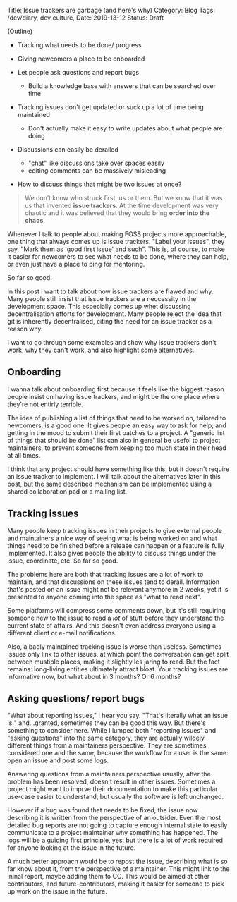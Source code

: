 Title: Issue trackers are garbage (and here's why)
Category: Blog
Tags: /dev/diary, dev culture,
Date: 2019-13-12
Status: Draft

(Outline)

- Tracking what needs to be done/ progress
- Giving newcomers a place to be onboarded
- Let people ask questions and report bugs
  - Build a knowledge base with answers that can be searched over time
  
- Tracking issues don't get updated or suck up a lot of time being maintained
  - Don't actually make it easy to write updates about what people are doing
- Discussions can easily be derailed
  - "chat" like discussions take over spaces easily
  - editing comments can be massively misleading
- How to discuss things that might be two issues at once?

> We don’t know who struck first, us or them. But we know that it was
> us that invented **issue trackers**. At the time development was very
> chaotic and it was believed that they would bring **order into the
> chaos**.

Whenever I talk to people about making FOSS projects more
approachable, one thing that always comes up is issue trackers. "Label
your issues", they say, "Mark them as 'good first issue' and
such". This is, of course, to make it easier for newcomers to see what
needs to be done, where they can help, or even just have a place to
ping for mentoring.

So far so good.

In this post I want to talk about how issue trackers are flawed and
why. Many people still insist that issue trackers are a neccessity in
the development space. This especially comes up whet discussing
decentralisation efforts for development. Many people reject the idea
that git is inherently decentralised, citing the need for an issue
tracker as a reason why.

I want to go through some examples and show why issue trackers don't
work, why they can't work, and also highlight some alternatives.

## Onboarding

I wanna talk about onboarding first because it feels like the biggest
reason people insist on having issue trackers, and might be the one
place where they're not entirly terrible.

The idea of publishing a list of things that need to be worked on,
tailored to newcomers, is a good one.  It gives people an easy way to
ask for help, and getting in the mood to submit their first patches to
a project.  A "generic list of things that should be done" list can
also in general be usefol to project maintainers, to prevent someone
from keeping too much state in their head at all times.

I think that any project should have something like this, but it
doesn't require an issue tracker to implement.  I will talk about the
alternatives later in this post, but the same described mechanism can
be implemented using a shared collaboration pad or a mailing list.

## Tracking issues

Many people keep tracking issues in their projects to give external
people and maintainers a nice way of seeing what is being worked on
and what things need to be finished before a release can happen or a
feature is fully implemented.  It also gives people the ability to
discuss things under the issue, coordinate, etc.  So far so good.

The problems here are both that tracking issues are a lot of work to
maintain, and that discussions on these issues tend to derail.
Information that's posted on an issue might not be relevant anymore in
2 weeks, yet it is presented to anyone coming into the space as "what
to read next".

Some platforms will compress some comments down, but it's still
requiring someone new to the issue to read a _lot_ of stuff before
they understand the current state of affairs.  And this doesn't even
address everyone using a different client or e-mail notifications.

Also, a badly maintained tracking issue is worse than useless.
Sometimes issues only link to other issues, at which point the
conversation can get split between mustiple places, making it slightly
les jaring to read.  But the fact remains: long-living entities
ultimately attract bloat.  Your tracking issues are informative now,
but what about in 3 months?  Or 6 months?

## Asking questions/ report bugs

"What about reporting issues," I hear you say.  "That's literally what
an issue is!" and...granted, sometimes they can be good this way.  But
there's something to consider here.  While I lumped both "reporting
issues" and "asking questions" into the same category, they are
actually wildely different things from a maintainers perspective.
They are sometimes considered one and the same, because the workflow
for a user is the same: open an issue and post some logs.

Answering questions from a maintainers perspective usually, after the
problem has been resolved, doesn't result in other issues.  Sometimes
a project might want to imprve their documentation to make this
particular use-case easier to understand, but usually the software is
left unchanged.

However if a bug was found that needs to be fixed, the issue now
describing it is written from the perspective of an outsider.  Even
the most detailed bug reports are not going to capture enough internal
state to easily communicate to a project maintainer why something has
happened.  The logs will be a guiding first principle, yes, but there
is a lot of work required for anyone looking at the issue in the
future.

A much better approach would be to repost the issue, describing what
is so far know about it, from the perspective of a maintainer.  This
might link to the ininal report, maybe adding them to CC.  This would
be aimed at other contributors, and future-contributors, making it
easier for someone to pick up work on the issue in the future.

